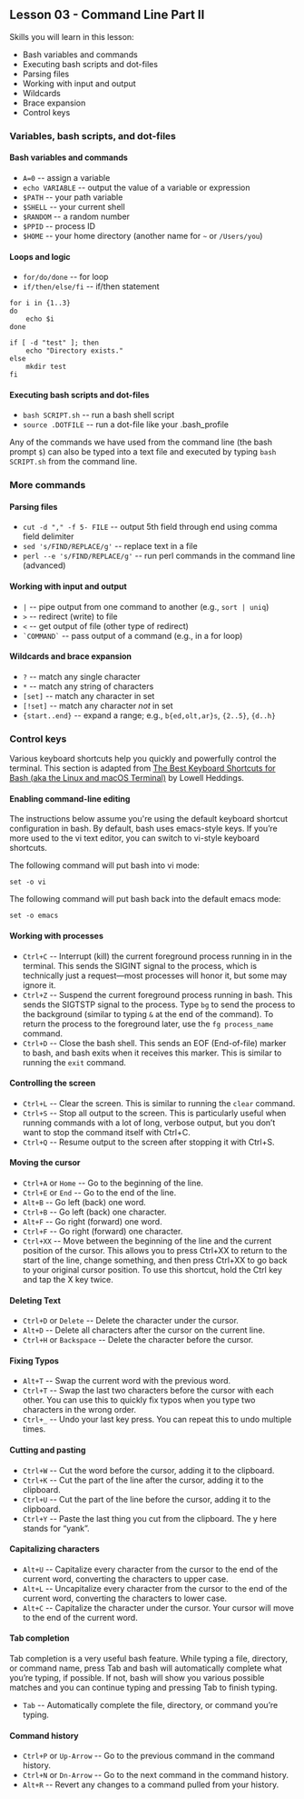 ## Lesson 03 - Command Line Part II

Skills you will learn in this lesson:

* Bash variables and commands
* Executing bash scripts and dot-files
* Parsing files
* Working with input and output
* Wildcards
* Brace expansion
* Control keys
 
### Variables, bash scripts, and dot-files

#### Bash variables and commands

* `A=0` -- assign a variable
* `echo VARIABLE` -- output the value of a variable or expression
* `$PATH` -- your path variable
* `$SHELL` -- your current shell
* `$RANDOM` -- a random number
* `$PPID` -- process ID
* `$HOME` -- your home directory (another name for `~` or `/Users/you`)

#### Loops and logic

* `for/do/done` -- for loop
* `if/then/else/fi` -- if/then statement

```
for i in {1..3}
do
    echo $i
done

if [ -d "test" ]; then
    echo "Directory exists."
else 
    mkdir test
fi
```

#### Executing bash scripts and dot-files

* `bash SCRIPT.sh` -- run a bash shell script
* `source .DOTFILE` -- run a dot-file like your .bash_profile

Any of the commands we have used from the command line (the bash prompt `$`) can also be typed into a text file and executed by typing `bash SCRIPT.sh` from the command line.

### More commands

#### Parsing files

* `cut -d "," -f 5- FILE` -- output 5th field through end using comma field delimiter
* `sed 's/FIND/REPLACE/g'` -- replace text in a file
* `perl --e 's/FIND/REPLACE/g'` -- run perl commands in the command line (advanced)

#### Working with input and output

* `|` -- pipe output from one command to another (e.g., `sort | uniq`)
* `>` -- redirect (write) to file
* `<` -- get output of file (other type of redirect)
* `` `COMMAND` `` -- pass output of a command (e.g., in a for loop)

#### Wildcards and brace expansion

* `?` -- match any single character
* `*` -- match any string of characters
* `[set]` -- match any character in set
* `[!set]` -- match any character *not* in set
* `{start..end}` -- expand a range; e.g., `b{ed,olt,ar}s`, `{2..5}`, `{d..h}`

### Control keys

Various keyboard shortcuts help you quickly and powerfully control the terminal. This section is adapted from [The Best Keyboard Shortcuts for Bash (aka the Linux and macOS Terminal)](https://www.howtogeek.com/howto/ubuntu/keyboard-shortcuts-for-bash-command-shell-for-ubuntu-debian-suse-redhat-linux-etc/) by Lowell Heddings.

#### Enabling command-line editing

The instructions below assume you're using the default keyboard shortcut configuration in bash. By default, bash uses emacs-style keys. If you’re more used to the vi text editor, you can switch to vi-style keyboard shortcuts.

The following command will put bash into vi mode:

```
set -o vi
```

The following command will put bash back into the default emacs mode:

```
set -o emacs
```

#### Working with processes

* `Ctrl+C` -- Interrupt (kill) the current foreground process running in in the terminal. This sends the SIGINT signal to the process, which is technically just a request—most processes will honor it, but some may ignore it.
* `Ctrl+Z` -- Suspend the current foreground process running in bash. This sends the SIGTSTP signal to the process. Type `bg` to send the process to the background (similar to typing `&` at the end of the command). To return the process to the foreground later, use the `fg process_name` command.
* `Ctrl+D` -- Close the bash shell. This sends an EOF (End-of-file) marker to bash, and bash exits when it receives this marker. This is similar to running the `exit` command.

#### Controlling the screen

* `Ctrl+L` -- Clear the screen. This is similar to running the `clear` command.
* `Ctrl+S` -- Stop all output to the screen. This is particularly useful when running commands with a lot of long, verbose output, but you don’t want to stop the command itself with Ctrl+C.
* `Ctrl+Q` -- Resume output to the screen after stopping it with Ctrl+S.

#### Moving the cursor

* `Ctrl+A` or `Home` -- Go to the beginning of the line.
* `Ctrl+E` or `End` -- Go to the end of the line.
* `Alt+B` -- Go left (back) one word.
* `Ctrl+B` -- Go left (back) one character.
* `Alt+F` -- Go right (forward) one word.
* `Ctrl+F` -- Go right (forward) one character.
* `Ctrl+XX` -- Move between the beginning of the line and the current position of the cursor. This allows you to press Ctrl+XX to return to the start of the line, change something, and then press Ctrl+XX to go back to your original cursor position. To use this shortcut, hold the Ctrl key and tap the X key twice.

#### Deleting Text

* `Ctrl+D` or `Delete` -- Delete the character under the cursor.
* `Alt+D` -- Delete all characters after the cursor on the current line.
* `Ctrl+H` or `Backspace` -- Delete the character before the cursor.

#### Fixing Typos

* `Alt+T` -- Swap the current word with the previous word.
* `Ctrl+T` -- Swap the last two characters before the cursor with each other. You can use this to quickly fix typos when you type two characters in the wrong order.
* `Ctrl+_` -- Undo your last key press. You can repeat this to undo multiple times.

#### Cutting and pasting

* `Ctrl+W` -- Cut the word before the cursor, adding it to the clipboard.
* `Ctrl+K` -- Cut the part of the line after the cursor, adding it to the clipboard.
* `Ctrl+U` -- Cut the part of the line before the cursor, adding it to the clipboard.
* `Ctrl+Y` -- Paste the last thing you cut from the clipboard. The y here stands for “yank”.

#### Capitalizing characters

* `Alt+U` -- Capitalize every character from the cursor to the end of the current word, converting the characters to upper case.
* `Alt+L` -- Uncapitalize every character from the cursor to the end of the current word, converting the characters to lower case.
* `Alt+C` -- Capitalize the character under the cursor. Your cursor will move to the end of the current word.

#### Tab completion

Tab completion is a very useful bash feature. While typing a file, directory, or command name, press Tab and bash will automatically complete what you’re typing, if possible. If not, bash will show you various possible matches and you can continue typing and pressing Tab to finish typing.

* `Tab` -- Automatically complete the file, directory, or command you’re typing.

#### Command history

* `Ctrl+P` or `Up-Arrow` -- Go to the previous command in the command history.
* `Ctrl+N` or `Dn-Arrow` -- Go to the next command in the command history.
* `Alt+R` -- Revert any changes to a command pulled from your history.
